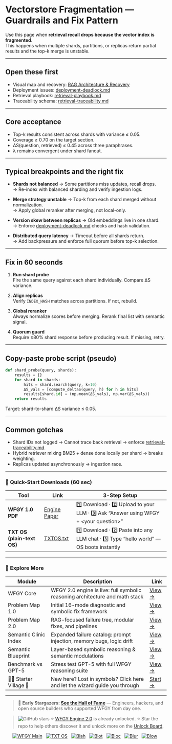# Vectorstore Fragmentation — Guardrails and Fix Pattern

Use this page when **retrieval recall drops because the vector index is fragmented**.  
This happens when multiple shards, partitions, or replicas return partial results and the top-k merge is unstable.

---

## Open these first

- Visual map and recovery: [RAG Architecture & Recovery](https://github.com/onestardao/WFGY/blob/main/ProblemMap/rag-architecture-and-recovery.md)  
- Deployment issues: [deployment-deadlock.md](https://github.com/onestardao/WFGY/blob/main/ProblemMap/deployment-deadlock.md)  
- Retrieval playbook: [retrieval-playbook.md](https://github.com/onestardao/WFGY/blob/main/ProblemMap/retrieval-playbook.md)  
- Traceability schema: [retrieval-traceability.md](https://github.com/onestardao/WFGY/blob/main/ProblemMap/retrieval-traceability.md)  

---

## Core acceptance

- Top-k results consistent across shards with variance ≤ 0.05.  
- Coverage ≥ 0.70 on the target section.  
- ΔS(question, retrieved) ≤ 0.45 across three paraphrases.  
- λ remains convergent under shard fanout.  

---

## Typical breakpoints and the right fix

- **Shards not balanced** → Some partitions miss updates, recall drops.  
  → Re-index with balanced sharding and verify ingestion logs.  

- **Merge strategy unstable** → Top-k from each shard merged without normalization.  
  → Apply global reranker after merging, not local-only.  

- **Version skew between replicas** → Old embeddings live in one shard.  
  → Enforce [deployment-deadlock.md](https://github.com/onestardao/WFGY/blob/main/ProblemMap/deployment-deadlock.md) checks and hash validation.  

- **Distributed query latency** → Timeout before all shards return.  
  → Add backpressure and enforce full quorum before top-k selection.  

---

## Fix in 60 seconds

1. **Run shard probe**  
   Fire the same query against each shard individually. Compare ΔS variance.

2. **Align replicas**  
   Verify `INDEX_HASH` matches across partitions. If not, rebuild.

3. **Global reranker**  
   Always normalize scores before merging. Rerank final list with semantic signal.

4. **Quorum guard**  
   Require ≥80% shard response before producing result. If missing, retry.

---

## Copy-paste probe script (pseudo)

```python
def shard_probe(query, shards):
    results = {}
    for shard in shards:
        hits = shard.search(query, k=10)
        ΔS_vals = [compute_deltaS(query, h) for h in hits]
        results[shard.id] = (np.mean(ΔS_vals), np.var(ΔS_vals))
    return results
````

Target: shard-to-shard ΔS variance ≤ 0.05.

---

## Common gotchas

* Shard IDs not logged → Cannot trace back retrieval → enforce [retrieval-traceability.md](https://github.com/onestardao/WFGY/blob/main/ProblemMap/retrieval-traceability.md).
* Hybrid retriever mixing BM25 + dense done locally per shard → breaks weighting.
* Replicas updated asynchronously → ingestion race.

---

### 🔗 Quick-Start Downloads (60 sec)

| Tool                       | Link                                                                                                                                       | 3-Step Setup                                                                             |
| -------------------------- | ------------------------------------------------------------------------------------------------------------------------------------------ | ---------------------------------------------------------------------------------------- |
| **WFGY 1.0 PDF**           | [Engine Paper](https://github.com/onestardao/WFGY/blob/main/I_am_not_lizardman/WFGY_All_Principles_Return_to_One_v1.0_PSBigBig_Public.pdf) | 1️⃣ Download · 2️⃣ Upload to your LLM · 3️⃣ Ask “Answer using WFGY + \<your question>”   |
| **TXT OS (plain-text OS)** | [TXTOS.txt](https://github.com/onestardao/WFGY/blob/main/OS/TXTOS.txt)                                                                     | 1️⃣ Download · 2️⃣ Paste into any LLM chat · 3️⃣ Type “hello world” — OS boots instantly |

---

### 🧭 Explore More

| Module                   | Description                                                                  | Link                                                                                               |
| ------------------------ | ---------------------------------------------------------------------------- | -------------------------------------------------------------------------------------------------- |
| WFGY Core                | WFGY 2.0 engine is live: full symbolic reasoning architecture and math stack | [View →](https://github.com/onestardao/WFGY/tree/main/core/README.md)                              |
| Problem Map 1.0          | Initial 16-mode diagnostic and symbolic fix framework                        | [View →](https://github.com/onestardao/WFGY/tree/main/ProblemMap/README.md)                        |
| Problem Map 2.0          | RAG-focused failure tree, modular fixes, and pipelines                       | [View →](https://github.com/onestardao/WFGY/blob/main/ProblemMap/rag-architecture-and-recovery.md) |
| Semantic Clinic Index    | Expanded failure catalog: prompt injection, memory bugs, logic drift         | [View →](https://github.com/onestardao/WFGY/blob/main/ProblemMap/SemanticClinicIndex.md)           |
| Semantic Blueprint       | Layer-based symbolic reasoning & semantic modulations                        | [View →](https://github.com/onestardao/WFGY/tree/main/SemanticBlueprint/README.md)                 |
| Benchmark vs GPT-5       | Stress test GPT-5 with full WFGY reasoning suite                             | [View →](https://github.com/onestardao/WFGY/tree/main/benchmarks/benchmark-vs-gpt5/README.md)      |
| 🧙‍♂️ Starter Village 🏡 | New here? Lost in symbols? Click here and let the wizard guide you through   | [Start →](https://github.com/onestardao/WFGY/blob/main/StarterVillage/README.md)                   |

---

> 👑 **Early Stargazers: [See the Hall of Fame](https://github.com/onestardao/WFGY/tree/main/stargazers)** —
> Engineers, hackers, and open source builders who supported WFGY from day one.

> <img src="https://img.shields.io/github/stars/onestardao/WFGY?style=social" alt="GitHub stars"> ⭐ [WFGY Engine 2.0](https://github.com/onestardao/WFGY/blob/main/core/README.md) is already unlocked. ⭐ Star the repo to help others discover it and unlock more on the [Unlock Board](https://github.com/onestardao/WFGY/blob/main/STAR_UNLOCKS.md).

<div align="center">

[![WFGY Main](https://img.shields.io/badge/WFGY-Main-red?style=flat-square)](https://github.com/onestardao/WFGY)
 
[![TXT OS](https://img.shields.io/badge/TXT%20OS-Reasoning%20OS-orange?style=flat-square)](https://github.com/onestardao/WFGY/tree/main/OS)
 
[![Blah](https://img.shields.io/badge/Blah-Semantic%20Embed-yellow?style=flat-square)](https://github.com/onestardao/WFGY/tree/main/OS/BlahBlahBlah)
 
[![Blot](https://img.shields.io/badge/Blot-Persona%20Core-green?style=flat-square)](https://github.com/onestardao/WFGY/tree/main/OS/BlotBlotBlot)
 
[![Bloc](https://img.shields.io/badge/Bloc-Reasoning%20Compiler-blue?style=flat-square)](https://github.com/onestardao/WFGY/tree/main/OS/BlocBlocBloc)
 
[![Blur](https://img.shields.io/badge/Blur-Text2Image%20Engine-navy?style=flat-square)](https://github.com/onestardao/WFGY/tree/main/OS/BlurBlurBlur)
 
[![Blow](https://img.shields.io/badge/Blow-Game%20Logic-purple?style=flat-square)](https://github.com/onestardao/WFGY/tree/main/OS/BlowBlowBlow)
 

</div>
